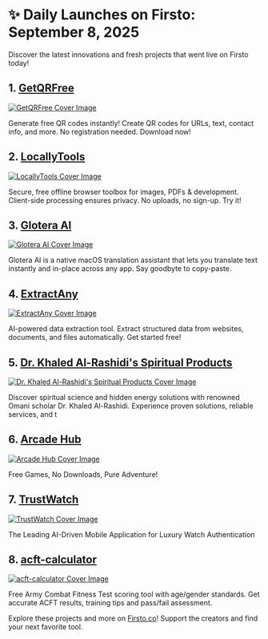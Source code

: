 # ✨ Daily Launches on Firsto: September 8, 2025

Discover the latest innovations and fresh projects that went live on Firsto today!

## 1. [GetQRFree](https://firsto.co/projects/getqrfree-588)

[![GetQRFree Cover Image](https://607255gt6f.ufs.sh/f/ViZtN9dvJxPtzpJ7UtTLd9fv7AyzjToaFM4POSnZYVDuJksh)](https://firsto.co/projects/getqrfree-588)

 Generate free QR codes instantly!  Create QR codes for URLs, text, contact info, and more. No registration needed. Download now!



## 2. [LocallyTools](https://firsto.co/projects/locallytools)

[![LocallyTools Cover Image](https://607255gt6f.ufs.sh/f/ViZtN9dvJxPttObwZHMmq0DblQGhXL7OdzHeVg1PSYf8WsoK)](https://firsto.co/projects/locallytools)

 Secure, free offline browser toolbox for images, PDFs & development. Client-side processing ensures privacy. No uploads, no sign-up. Try it!



## 3. [Glotera AI](https://firsto.co/projects/glotera-ai)

[![Glotera AI Cover Image](https://607255gt6f.ufs.sh/f/ViZtN9dvJxPtR5U37pHxh3QudU68iJNCsg4OfWyTonb9rjR1)](https://firsto.co/projects/glotera-ai)

 Glotera AI is a native macOS translation assistant that lets you translate text instantly and in-place across any app. Say goodbyte to copy-paste.



## 4. [ExtractAny](https://firsto.co/projects/extractany)

[![ExtractAny Cover Image](https://607255gt6f.ufs.sh/f/ViZtN9dvJxPthxzGvl5NuQKRLpy5cTEOvfWA4YGJSZe6jMrs)](https://firsto.co/projects/extractany)

 AI-powered data extraction tool. Extract structured data from websites, documents, and files automatically. Get started free!



## 5. [Dr. Khaled Al-Rashidi's Spiritual Products](https://firsto.co/projects/dr-khaled-al-rashidi-s-spiritual-products)

[![Dr. Khaled Al-Rashidi's Spiritual Products Cover Image](https://arashdi.com/wp-content/uploads/2025/06/alhrms5956_A_Middle_Eastern_spiritual_scholar_sitting_cross-leg_d9c6e1c9-086b-4697-a0d9-5de3f0ec83e9.png)](https://firsto.co/projects/dr-khaled-al-rashidi-s-spiritual-products)

 Discover spiritual science and hidden energy solutions with renowned Omani scholar Dr. Khaled Al-Rashidi.  Experience proven solutions, reliable services, and t



## 6. [Arcade Hub](https://firsto.co/projects/arcade-hub)

[![Arcade Hub Cover Image](https://607255gt6f.ufs.sh/f/ViZtN9dvJxPtu734PgHt2VewaiyL8jUOnzd5oBZHkhgFYvGq)](https://firsto.co/projects/arcade-hub)

 Free Games, No Downloads, Pure Adventure!



## 7. [TrustWatch](https://firsto.co/projects/trustwatch)

[![TrustWatch Cover Image](https://607255gt6f.ufs.sh/f/ViZtN9dvJxPtOa7tl9Pipj0B5ydocVhlCRfxFgM86bEq12aQ)](https://firsto.co/projects/trustwatch)

 The Leading AI-Driven Mobile Application for Luxury Watch Authentication



## 8. [acft-calculator](https://firsto.co/projects/acft-calculator)

[![acft-calculator Cover Image](https://607255gt6f.ufs.sh/f/ViZtN9dvJxPtTBk9KTWbLBFtkMcf2zKu3odW4lxIYQJZ0mn1)](https://firsto.co/projects/acft-calculator)

 Free Army Combat Fitness Test scoring tool with age/gender standards. Get accurate ACFT results, training tips and pass/fail assessment.




Explore these projects and more on [Firsto.co](https://firsto.co)! Support the creators and find your next favorite tool.
